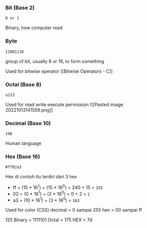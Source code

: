 ### Bit (Base 2)
	0 or 1
Binary, how computer read

### Byte
	11001110
group of bit, usually 8 or 16, to form something

Used for bitwise operator [[Bitwise Operators - C]]

### Octal (Base 8)
	o123
Used for read write execute permission
![[Pasted image 20221013141559.png]]


### Decimal (Base 10)
	198
Human language


### Hex (Base 16)
	#ff02a3
Hex di contoh itu terdiri dari 3 hex
- ff = (15 * 16<sup>1</sup>) + (15 * 16<sup>0</sup>) =  240 + 15 = `255`
- 02 = (0 * 16<sup>1</sup>) + (2 * 16<sup>0</sup>) = 0 + 2 = `2`
- a3 = (10 * 16<sup>1</sup>) + (3 * 16<sup>0</sup>) = `163`

Used for color (CSS) 
decimal = 0 sampai 255
hex = 00 sampai ff


125
Binary = 1111101
Octal = 175
HEX = 7d
